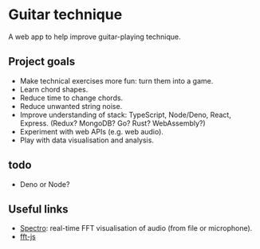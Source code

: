# Guitar technique

A web app to help improve guitar-playing technique.

## Project goals

* Make technical exercises more fun: turn them into a game.
* Learn chord shapes.
* Reduce time to change chords.
* Reduce unwanted string noise.
* Improve understanding of stack: TypeScript, Node/Deno, React, Express. (Redux? MongoDB? Go? Rust? WebAssembly?)
* Experiment with web APIs (e.g. web audio).
* Play with data visualisation and analysis.

## todo

* Deno or Node?

## Useful links

* [Spectro](https://github.com/calebj0seph/spectro): real-time FFT visualisation of audio (from file or microphone).
* [fft-js](https://www.npmjs.com/package/fft-js)